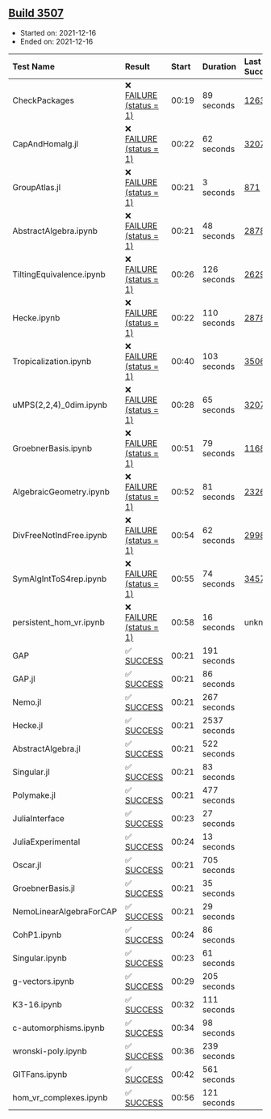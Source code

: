 ## [Build 3507](https://oscarci.mathematik.uni-kl.de/job/oscar-stable/3507/)

* Started on: 2021-12-16
* Ended on: 2021-12-16

| Test Name    | Result | Start | Duration | Last Success | First Failure |
|:-------------|:-------|:------|:---------|:-------------|:--------------|
| CheckPackages | ❌ [FAILURE (status = 1)](https://oscarci.mathematik.uni-kl.de/job/oscar-stable/3507/artifact/logs/build-3507/CheckPackages.log) | 00:19 | 89 seconds | [1263](https://oscarci.mathematik.uni-kl.de/job/oscar-stable/1263/) | [1264](https://oscarci.mathematik.uni-kl.de/job/oscar-stable/1264/) |
| CapAndHomalg.jl | ❌ [FAILURE (status = 1)](https://oscarci.mathematik.uni-kl.de/job/oscar-stable/3507/artifact/logs/build-3507/CapAndHomalg.jl.log) | 00:22 | 62 seconds | [3207](https://oscarci.mathematik.uni-kl.de/job/oscar-stable/3207/) | [3208](https://oscarci.mathematik.uni-kl.de/job/oscar-stable/3208/) |
| GroupAtlas.jl | ❌ [FAILURE (status = 1)](https://oscarci.mathematik.uni-kl.de/job/oscar-stable/3507/artifact/logs/build-3507/GroupAtlas.jl.log) | 00:21 | 3 seconds | [871](https://oscarci.mathematik.uni-kl.de/job/oscar-stable/871/) | [872](https://oscarci.mathematik.uni-kl.de/job/oscar-stable/872/) |
| AbstractAlgebra.ipynb | ❌ [FAILURE (status = 1)](https://oscarci.mathematik.uni-kl.de/job/oscar-stable/3507/artifact/logs/build-3507/AbstractAlgebra.ipynb.log) | 00:21 | 48 seconds | [2878](https://oscarci.mathematik.uni-kl.de/job/oscar-stable/2878/) | [2879](https://oscarci.mathematik.uni-kl.de/job/oscar-stable/2879/) |
| TiltingEquivalence.ipynb | ❌ [FAILURE (status = 1)](https://oscarci.mathematik.uni-kl.de/job/oscar-stable/3507/artifact/logs/build-3507/TiltingEquivalence.ipynb.log) | 00:26 | 126 seconds | [2629](https://oscarci.mathematik.uni-kl.de/job/oscar-stable/2629/) | [2630](https://oscarci.mathematik.uni-kl.de/job/oscar-stable/2630/) |
| Hecke.ipynb | ❌ [FAILURE (status = 1)](https://oscarci.mathematik.uni-kl.de/job/oscar-stable/3507/artifact/logs/build-3507/Hecke.ipynb.log) | 00:22 | 110 seconds | [2878](https://oscarci.mathematik.uni-kl.de/job/oscar-stable/2878/) | [2879](https://oscarci.mathematik.uni-kl.de/job/oscar-stable/2879/) |
| Tropicalization.ipynb | ❌ [FAILURE (status = 1)](https://oscarci.mathematik.uni-kl.de/job/oscar-stable/3507/artifact/logs/build-3507/Tropicalization.ipynb.log) | 00:40 | 103 seconds | [3506](https://oscarci.mathematik.uni-kl.de/job/oscar-stable/3506/) | [3507](https://oscarci.mathematik.uni-kl.de/job/oscar-stable/3507/) |
| uMPS(2,2,4)_0dim.ipynb | ❌ [FAILURE (status = 1)](https://oscarci.mathematik.uni-kl.de/job/oscar-stable/3507/artifact/logs/build-3507/uMPS-2-2-4-_0dim.ipynb.log) | 00:28 | 65 seconds | [3207](https://oscarci.mathematik.uni-kl.de/job/oscar-stable/3207/) | [3208](https://oscarci.mathematik.uni-kl.de/job/oscar-stable/3208/) |
| GroebnerBasis.ipynb | ❌ [FAILURE (status = 1)](https://oscarci.mathematik.uni-kl.de/job/oscar-stable/3507/artifact/logs/build-3507/GroebnerBasis.ipynb.log) | 00:51 | 79 seconds | [1168](https://oscarci.mathematik.uni-kl.de/job/oscar-stable/1168/) | [1169](https://oscarci.mathematik.uni-kl.de/job/oscar-stable/1169/) |
| AlgebraicGeometry.ipynb | ❌ [FAILURE (status = 1)](https://oscarci.mathematik.uni-kl.de/job/oscar-stable/3507/artifact/logs/build-3507/AlgebraicGeometry.ipynb.log) | 00:52 | 81 seconds | [2326](https://oscarci.mathematik.uni-kl.de/job/oscar-stable/2326/) | [2327](https://oscarci.mathematik.uni-kl.de/job/oscar-stable/2327/) |
| DivFreeNotIndFree.ipynb | ❌ [FAILURE (status = 1)](https://oscarci.mathematik.uni-kl.de/job/oscar-stable/3507/artifact/logs/build-3507/DivFreeNotIndFree.ipynb.log) | 00:54 | 62 seconds | [2998](https://oscarci.mathematik.uni-kl.de/job/oscar-stable/2998/) | [2999](https://oscarci.mathematik.uni-kl.de/job/oscar-stable/2999/) |
| SymAlgIntToS4rep.ipynb | ❌ [FAILURE (status = 1)](https://oscarci.mathematik.uni-kl.de/job/oscar-stable/3507/artifact/logs/build-3507/SymAlgIntToS4rep.ipynb.log) | 00:55 | 74 seconds | [3457](https://oscarci.mathematik.uni-kl.de/job/oscar-stable/3457/) | [3458](https://oscarci.mathematik.uni-kl.de/job/oscar-stable/3458/) |
| persistent_hom_vr.ipynb | ❌ [FAILURE (status = 1)](https://oscarci.mathematik.uni-kl.de/job/oscar-stable/3507/artifact/logs/build-3507/persistent_hom_vr.ipynb.log) | 00:58 | 16 seconds | unknown | unknown |
| GAP | ✅ [SUCCESS](https://oscarci.mathematik.uni-kl.de/job/oscar-stable/3507/artifact/logs/build-3507/GAP.log) | 00:21 | 191 seconds |  |  |
| GAP.jl | ✅ [SUCCESS](https://oscarci.mathematik.uni-kl.de/job/oscar-stable/3507/artifact/logs/build-3507/GAP.jl.log) | 00:21 | 86 seconds |  |  |
| Nemo.jl | ✅ [SUCCESS](https://oscarci.mathematik.uni-kl.de/job/oscar-stable/3507/artifact/logs/build-3507/Nemo.jl.log) | 00:21 | 267 seconds |  |  |
| Hecke.jl | ✅ [SUCCESS](https://oscarci.mathematik.uni-kl.de/job/oscar-stable/3507/artifact/logs/build-3507/Hecke.jl.log) | 00:21 | 2537 seconds |  |  |
| AbstractAlgebra.jl | ✅ [SUCCESS](https://oscarci.mathematik.uni-kl.de/job/oscar-stable/3507/artifact/logs/build-3507/AbstractAlgebra.jl.log) | 00:21 | 522 seconds |  |  |
| Singular.jl | ✅ [SUCCESS](https://oscarci.mathematik.uni-kl.de/job/oscar-stable/3507/artifact/logs/build-3507/Singular.jl.log) | 00:21 | 83 seconds |  |  |
| Polymake.jl | ✅ [SUCCESS](https://oscarci.mathematik.uni-kl.de/job/oscar-stable/3507/artifact/logs/build-3507/Polymake.jl.log) | 00:21 | 477 seconds |  |  |
| JuliaInterface | ✅ [SUCCESS](https://oscarci.mathematik.uni-kl.de/job/oscar-stable/3507/artifact/logs/build-3507/JuliaInterface.log) | 00:23 | 27 seconds |  |  |
| JuliaExperimental | ✅ [SUCCESS](https://oscarci.mathematik.uni-kl.de/job/oscar-stable/3507/artifact/logs/build-3507/JuliaExperimental.log) | 00:24 | 13 seconds |  |  |
| Oscar.jl | ✅ [SUCCESS](https://oscarci.mathematik.uni-kl.de/job/oscar-stable/3507/artifact/logs/build-3507/Oscar.jl.log) | 00:21 | 705 seconds |  |  |
| GroebnerBasis.jl | ✅ [SUCCESS](https://oscarci.mathematik.uni-kl.de/job/oscar-stable/3507/artifact/logs/build-3507/GroebnerBasis.jl.log) | 00:21 | 35 seconds |  |  |
| NemoLinearAlgebraForCAP | ✅ [SUCCESS](https://oscarci.mathematik.uni-kl.de/job/oscar-stable/3507/artifact/logs/build-3507/NemoLinearAlgebraForCAP.log) | 00:21 | 29 seconds |  |  |
| CohP1.ipynb | ✅ [SUCCESS](https://oscarci.mathematik.uni-kl.de/job/oscar-stable/3507/artifact/logs/build-3507/CohP1.ipynb.log) | 00:24 | 86 seconds |  |  |
| Singular.ipynb | ✅ [SUCCESS](https://oscarci.mathematik.uni-kl.de/job/oscar-stable/3507/artifact/logs/build-3507/Singular.ipynb.log) | 00:23 | 61 seconds |  |  |
| g-vectors.ipynb | ✅ [SUCCESS](https://oscarci.mathematik.uni-kl.de/job/oscar-stable/3507/artifact/logs/build-3507/g-vectors.ipynb.log) | 00:29 | 205 seconds |  |  |
| K3-16.ipynb | ✅ [SUCCESS](https://oscarci.mathematik.uni-kl.de/job/oscar-stable/3507/artifact/logs/build-3507/K3-16.ipynb.log) | 00:32 | 111 seconds |  |  |
| c-automorphisms.ipynb | ✅ [SUCCESS](https://oscarci.mathematik.uni-kl.de/job/oscar-stable/3507/artifact/logs/build-3507/c-automorphisms.ipynb.log) | 00:34 | 98 seconds |  |  |
| wronski-poly.ipynb | ✅ [SUCCESS](https://oscarci.mathematik.uni-kl.de/job/oscar-stable/3507/artifact/logs/build-3507/wronski-poly.ipynb.log) | 00:36 | 239 seconds |  |  |
| GITFans.ipynb | ✅ [SUCCESS](https://oscarci.mathematik.uni-kl.de/job/oscar-stable/3507/artifact/logs/build-3507/GITFans.ipynb.log) | 00:42 | 561 seconds |  |  |
| hom_vr_complexes.ipynb | ✅ [SUCCESS](https://oscarci.mathematik.uni-kl.de/job/oscar-stable/3507/artifact/logs/build-3507/hom_vr_complexes.ipynb.log) | 00:56 | 121 seconds |  |  |
